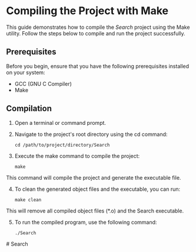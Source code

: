 # Compiling the Project with Make

This guide demonstrates how to compile the *Search* project using the Make utility. 
Follow the steps below to compile and run the project successfully.

## Prerequisites

Before you begin, ensure that you have the following prerequisites installed on your system:

- GCC (GNU C Compiler)
- Make

## Compilation

1. Open a terminal or command prompt.

2. Navigate to the project's root directory using the cd command:

	```
	cd /path/to/project/directory/Search
	```

3. Execute the make command to compile the project:

	```
	make
	```

This command will compile the project and generate the executable file.

4. To clean the generated object files and the executable, you can run:

	```
	make clean
	```

This will remove all compiled object files (\*.o) and the Search executable.

5. To run the compiled program, use the following command:

	```
	./Search
	```
#   S e a r c h  
 